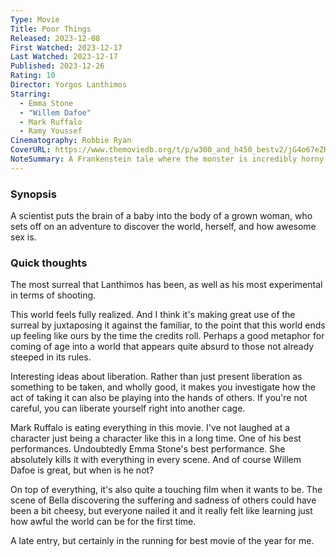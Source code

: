 ```yaml
---
Type: Movie
Title: Poor Things
Released: 2023-12-08
First Watched: 2023-12-17
Last Watched: 2023-12-17
Published: 2023-12-26
Rating: 10
Director: Yorgos Lanthimos
Starring:
  - Emma Stone
  - "Willem Dafoe"
  - Mark Ruffalo
  - Ramy Youssef
Cinematography: Robbie Ryan
CoverURL: https://www.themoviedb.org/t/p/w300_and_h450_bestv2/jG4o67eZKlvuL5R6WTysRkPwE75.jpg
NoteSummary: A Frankenstein tale where the monster is incredibly horny.
---
```

### Synopsis 
A scientist puts the brain of a baby into the body of a grown woman, who sets off on an adventure to discover the world, herself, and how awesome sex is.

### Quick thoughts 
The most surreal that Lanthimos has been, as well as his most experimental in terms of shooting. 

This world feels fully realized. And I think it's making great use of the surreal by juxtaposing it against the familiar, to the point that this world ends up feeling like ours by the time the credits roll. Perhaps a good metaphor for coming of age into a world that appears quite absurd to those not already steeped in its rules. 

Interesting ideas about liberation. Rather than just present liberation as something to be taken, and wholly good, it makes you investigate how the act of taking it can also be playing into the hands of others. If you're not careful, you can liberate yourself right into another cage.

Mark Ruffalo is eating everything in this movie. I've not laughed at a character just being a character like this in a long time. One of his best performances. Undoubtedly Emma Stone's best performance. She absolutely kills it with everything in every scene. And of course Willem Dafoe is great, but when is he not?

On top of everything, it's also quite a touching film when it wants to be. The scene of Bella discovering the suffering and sadness of others could have been a bit cheesy, but everyone nailed it and it really felt like learning just how awful the world can be for the first time. 

A late entry, but certainly in the running for best movie of the year for me. 
